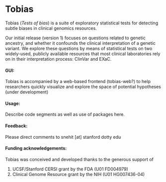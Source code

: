 # Tobias
Tobias (_Tests of bias_) is a suite of exploratory statistical tests for detecting subtle biases in clinical genomics resources. 

Our initial release (version 1) focuses on questions related to genetic ancestry, and whether it confounds the clinical interpretation of a genetic variant. We explore these questions by means of statistical tests on two widely-used, publicly available resources that most clinical laboratories rely on in their interpretation process: ClinVar and EXaC.

#### GUI:
Tobias is accompanied by a web-based frontend (tobias-web?) to help researchers quickly visualize and explore the space of potential hypotheses (under development)  

#### Usage:
Describe code segments as well as use of packages here. 

#### Feedback: 
Please direct comments to snehit [at] stanford dotty edu

#### Funding acknowledgements:
Tobias was conceived and developed thanks to the generous support of 
1. UCSF/Stanford CERSI grant by the FDA (U01 FD004979)
2. Clinical Genome Resource grant by the NIH (U01 HG007436-04)
